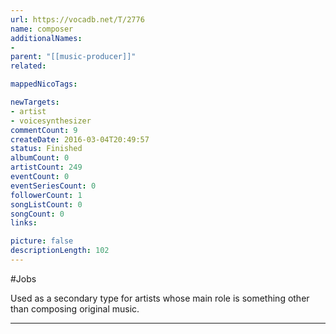 ```yaml
---
url: https://vocadb.net/T/2776
name: composer
additionalNames: 
- 
parent: "[[music-producer]]"
related:

mappedNicoTags:

newTargets:
- artist
- voicesynthesizer
commentCount: 9
createDate: 2016-03-04T20:49:57
status: Finished
albumCount: 0
artistCount: 249
eventCount: 0
eventSeriesCount: 0
followerCount: 1
songListCount: 0
songCount: 0
links: 

picture: false
descriptionLength: 102
---
```


#Jobs

Used as a secondary type for artists whose main role is something other than composing original music.

---

